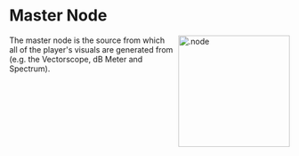 # Master Node

<img align="right" style="margin-left: 8px;" src="https://cdn.discordapp.com/attachments/667464431562653706/1052196096467812392/master_node.png" alt=".node" width="200"/>

The master node is the source from which all of the player's visuals are generated from (e.g. the Vectorscope, dB Meter and Spectrum).
